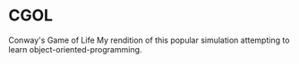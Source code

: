 # CGOL
Conway's Game of Life
My rendition of this popular simulation attempting to learn object-oriented-programming.


